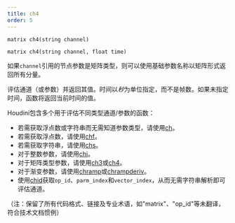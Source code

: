 ```yaml
---
title: ch4
order: 5
---
```


`matrix ch4(string channel)` 

`matrix ch4(string channel, float time)` 

如果`channel`引用的节点参数是矩阵类型，则可以使用基础参数名称以矩阵形式返回所有分量。 

评估通道（或参数）并返回其值。时间以*秒*为单位指定，而不是帧数。如果未指定时间，函数将返回当前时间的值。 

Houdini包含多个用于评估不同类型通道/参数的函数： 

- 若需获取浮点数或字符串而无需知道参数类型，请使用[ch](./ch "评估通道（或参数）并返回其值。")。 
- 若需获取浮点数，请使用[chf](./chf "评估通道（或参数）并返回其值。")。 
- 若需获取字符串，请使用[chs](./chs "评估通道（或参数）并返回其值。")。 
- 对于整数参数，请使用[chi](./chi "评估通道（或参数）并返回其值。")。 
- 对于矩阵类型参数，请使用[ch3](./ch3 "评估通道（或参数）并返回其值。")或[ch4](./ch4 "评估通道（或参数）并返回其值。")。 
- 对于渐变参数，请使用[chramp](./chramp "评估渐变参数并返回其值。")或[chrampderiv](./chrampderiv "评估渐变参数相对于位置的导数。")。 
- 使用[chid](./chid "解析通道字符串（或参数）并返回op_id、parm_index和vector_index。")获取`op_id`、`parm_index`和`vector_index`，从而无需字符串解析即可评估通道。 

（注：保留了所有代码格式、链接及专业术语，如"matrix"、"op_id"等未翻译，符合技术文档惯例）
